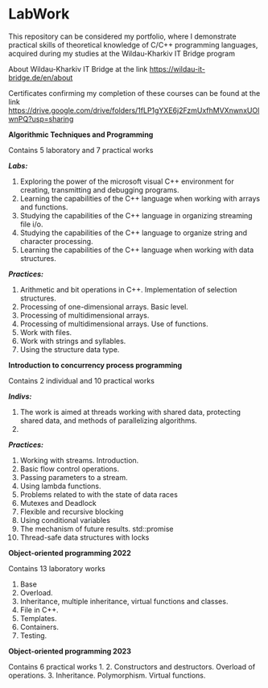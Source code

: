 # LabWork
This repository can be considered my portfolio, 
where I demonstrate practical skills of theoretical knowledge of C/C++ programming languages, 
acquired during my studies at the Wildau-Kharkiv IT Bridge program

About Wildau-Kharkiv IT Bridge at the link https://wildau-it-bridge.de/en/about

Certificates confirming my completion of these courses can be found at the link
https://drive.google.com/drive/folders/1fLP1gYXE6j2FzmUxfhMVXnwnxUOlwnPQ?usp=sharing

**Algorithmic Techniques and Programming**

Contains 5 laboratory and 7 practical works

***Labs:***
1. Exploring the power of the microsoft visual C++ environment for creating, transmitting and debugging programs.
2. Learning the capabilities of the C++ language when working with arrays and functions.
3. Studying the capabilities of the C++ language in organizing streaming file i/o.
4. Studying the capabilities of the C++ language to organize string and character processing.
5. Learning the capabilities of the C++ language when working with data structures.

***Practices:***
1. Arithmetic and bit operations in C++. Implementation of selection structures.
2. Processing of one-dimensional arrays. Basic level.
3. Processing of multidimensional arrays.
4. Processing of multidimensional arrays. Use of functions.
5. Work with files.
6. Work with strings and syllables.
7. Using the structure data type.

**Introduction to concurrency process programming**

Сontains 2 individual and 10 practical works

***Indivs:***
1. The work is aimed at threads working with shared data, protecting shared data, and methods of parallelizing algorithms.
2. 

***Practices:***
1. Working with streams. Introduction.
2. Basic flow control operations.
3. Passing parameters to a stream.
4. Using lambda functions.
5. Problems related to with the state of data races
6. Mutexes and Deadlock
7. Flexible and recursive blocking
8. Using conditional variables
9. The mechanism of future results. std::promise
10. Thread-safe data structures with locks

**Object-oriented programming 2022**

Contains 13 laboratory works
1. Base
2. Overload.
3. Inheritance, multiple inheritance, virtual functions and classes.
7. File in C++.
8. Templates.
9. Containers.
10. Testing.

**Object-oriented programming 2023**

Contains 6 practical works
1. 
2. Constructors and destructors. Overload of operations.
3. Inheritance. Polymorphism. Virtual functions.
